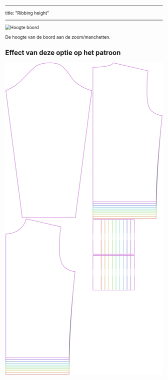 - - -
title: "Ribbing height"
- - -

![Hoogte boord](ribbingheight.svg)

De hoogte van de boord aan de zoom/manchetten.

## Effect van deze optie op het patroon

![Deze afbeelding toont het effect van deze optie door meerdere varianten die een andere waarde hebben voor deze optie te vervangen](sven_ribbingheight_sample.svg "Effect of this option on the pattern")

